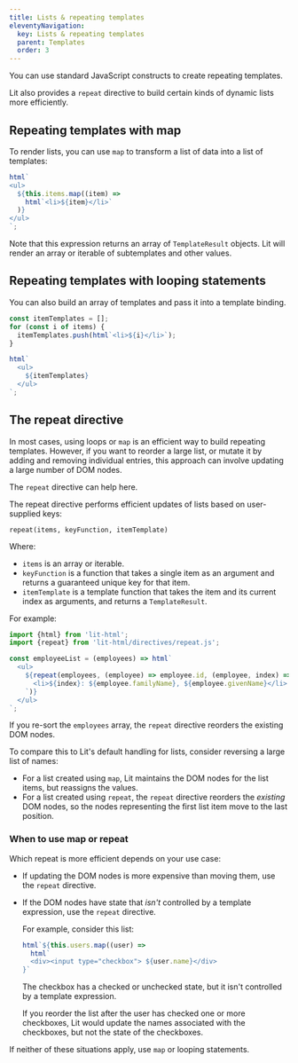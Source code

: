 ```yaml
---
title: Lists & repeating templates
eleventyNavigation:
  key: Lists & repeating templates
  parent: Templates
  order: 3
---
```


<!-- TODO: check all import paths. Runnable samples? -->

You can use standard JavaScript constructs to create repeating templates. 

Lit also provides a `repeat` directive to build certain kinds of dynamic lists more efficiently.

##  Repeating templates with map

To render lists, you can use `map` to transform a list of data into a list of templates:

```js
html`
<ul>
  ${this.items.map((item) => 
    html`<li>${item}</li>`
  )}
</ul>
`;
```

Note that this expression returns an array of `TemplateResult` objects. Lit will render an array or iterable of subtemplates and other values.

## Repeating templates with looping statements

You can also build an array of templates and pass it into a template binding.

```js
const itemTemplates = [];
for (const i of items) {
  itemTemplates.push(html`<li>${i}</li>`);
}

html`
  <ul>
    ${itemTemplates}
  </ul>
`;
```

## The repeat directive

In most cases, using loops or `map` is an efficient way to build repeating templates. However, if you want to reorder a large list, or mutate it by adding and removing individual entries, this approach can involve updating a large number of DOM nodes. 

The `repeat` directive can help here. 

The repeat directive performs efficient updates of lists based on user-supplied keys:

`repeat(items, keyFunction, itemTemplate)`

Where:

*   `items` is an array or iterable.
*   `keyFunction` is a function that takes a single item as an argument and returns a guaranteed unique key for that item.
*   `itemTemplate` is a template function that takes the item and its current index as arguments, and returns a `TemplateResult`.

For example:

```js
import {html} from 'lit-html';
import {repeat} from 'lit-html/directives/repeat.js';

const employeeList = (employees) => html`
  <ul>
    ${repeat(employees, (employee) => employee.id, (employee, index) => html`
      <li>${index}: ${employee.familyName}, ${employee.givenName}</li>
    `)}
  </ul>
`;
```

If you re-sort the `employees` array, the `repeat` directive reorders the existing DOM nodes. 

To compare this to Lit's default handling for lists, consider reversing a large list of names:

*   For a list created using `map`, Lit maintains the DOM nodes for the list items, but reassigns the values. 
*   For a list created using `repeat`, the `repeat` directive reorders the _existing_ DOM nodes, so the nodes representing the first list item move to the last position.


### When to use map or repeat

Which repeat is more efficient depends on your use case: 

*   If updating the DOM nodes is more expensive than moving them, use the `repeat` directive.

*   If the DOM nodes have state that _isn't_ controlled by a template expression, use the `repeat` directive. 

    For example, consider this list:

    ```js
    html`${this.users.map((user) =>
      html`
      <div><input type="checkbox"> ${user.name}</div>    
    }`
    ```

    The checkbox has a checked or unchecked state, but it isn't controlled by a template expression. 

    If  you reorder the list after the user has checked one or more checkboxes, Lit would update the names associated with the checkboxes, but not the state of the checkboxes.

 If neither of these situations apply, use `map` or looping statements.

